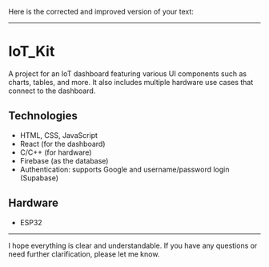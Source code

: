 Here is the corrected and improved version of your text:

---

# IoT_Kit

A project for an IoT dashboard featuring various UI components such as charts, tables, and more. It also includes multiple hardware use cases that connect to the dashboard.

## Technologies

- HTML, CSS, JavaScript
- React (for the dashboard)
- C/C++ (for hardware)
- Firebase (as the database)
- Authentication: supports Google and username/password login (Supabase)

## Hardware

- ESP32

---

I hope everything is clear and understandable. If you have any questions or need further clarification, please let me know.
